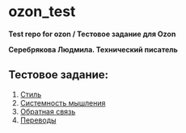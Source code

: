# ozon_test
**Test repo for ozon / Тестовое задание для Ozon**

**Серебрякова Людмила. Технический писатель**
## Тестовое задание:
1. [Стиль](instruction_ru.md)
2. [Системность мышления](scheme_ru.md)  
3. [Обратная связь](feedback_ru.md) 
4. [Переводы](translation_en.md)
